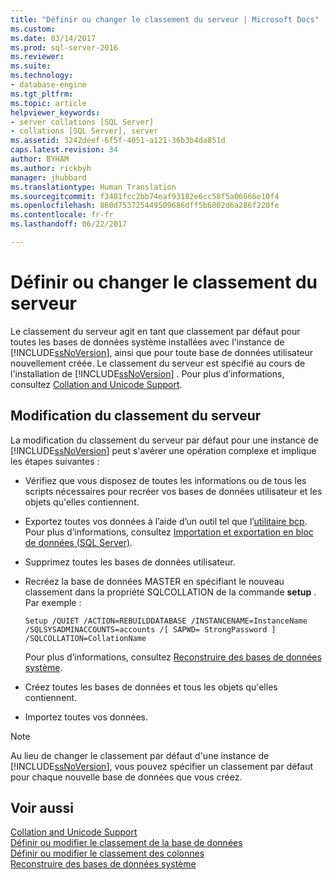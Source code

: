 ```yaml
---
title: "Définir ou changer le classement du serveur | Microsoft Docs"
ms.custom: 
ms.date: 03/14/2017
ms.prod: sql-server-2016
ms.reviewer: 
ms.suite: 
ms.technology:
- database-engine
ms.tgt_pltfrm: 
ms.topic: article
helpviewer_keywords:
- server collations [SQL Server]
- collations [SQL Server], server
ms.assetid: 3242deef-6f5f-4051-a121-36b3b4da851d
caps.latest.revision: 34
author: BYHAM
ms.author: rickbyh
manager: jhubbard
ms.translationtype: Human Translation
ms.sourcegitcommit: f3481fcc2bb74eaf93182e6cc58f5a06666e10f4
ms.openlocfilehash: 860d753725449509686dff5b6002d6a286f220fe
ms.contentlocale: fr-fr
ms.lasthandoff: 06/22/2017

---
```

# <a name="set-or-change-the-server-collation"></a>Définir ou changer le classement du serveur
  Le classement du serveur agit en tant que classement par défaut pour toutes les bases de données système installées avec l'instance de [!INCLUDE[ssNoVersion](../../includes/ssnoversion-md.md)], ainsi que pour toute base de données utilisateur nouvellement créée. Le classement du serveur est spécifié au cours de l'installation de [!INCLUDE[ssNoVersion](../../includes/ssnoversion-md.md)] . Pour plus d’informations, consultez [Collation and Unicode Support](../../relational-databases/collations/collation-and-unicode-support.md).  
  
## <a name="changing-the-server-collation"></a>Modification du classement du serveur  
 La modification du classement du serveur par défaut pour une instance de [!INCLUDE[ssNoVersion](../../includes/ssnoversion-md.md)] peut s'avérer une opération complexe et implique les étapes suivantes :  
  
-   Vérifiez que vous disposez de toutes les informations ou de tous les scripts nécessaires pour recréer vos bases de données utilisateur et les objets qu'elles contiennent.  
  
-   Exportez toutes vos données à l’aide d’un outil tel que l’[utilitaire bcp](../../tools/bcp-utility.md). Pour plus d’informations, consultez [Importation et exportation en bloc de données &#40;SQL Server&#41;](../../relational-databases/import-export/bulk-import-and-export-of-data-sql-server.md).  
  
-   Supprimez toutes les bases de données utilisateur.  
  
-   Recréez la base de données MASTER en spécifiant le nouveau classement dans la propriété SQLCOLLATION de la commande **setup** . Par exemple :  
  
    ```  
    Setup /QUIET /ACTION=REBUILDDATABASE /INSTANCENAME=InstanceName   
    /SQLSYSADMINACCOUNTS=accounts /[ SAPWD= StrongPassword ]   
    /SQLCOLLATION=CollationName  
    ```  
  
     Pour plus d’informations, consultez [Reconstruire des bases de données système](../../relational-databases/databases/rebuild-system-databases.md).  
  
-   Créez toutes les bases de données et tous les objets qu'elles contiennent.  
  
-   Importez toutes vos données.  
  
> [!NOTE]  
>  Au lieu de changer le classement par défaut d'une instance de [!INCLUDE[ssNoVersion](../../includes/ssnoversion-md.md)], vous pouvez spécifier un classement par défaut pour chaque nouvelle base de données que vous créez.  
  
## <a name="see-also"></a>Voir aussi  
 [Collation and Unicode Support](../../relational-databases/collations/collation-and-unicode-support.md)   
 [Définir ou modifier le classement de la base de données](../../relational-databases/collations/set-or-change-the-database-collation.md)   
 [Définir ou modifier le classement des colonnes](../../relational-databases/collations/set-or-change-the-column-collation.md)   
 [Reconstruire des bases de données système](../../relational-databases/databases/rebuild-system-databases.md)  
  
  
